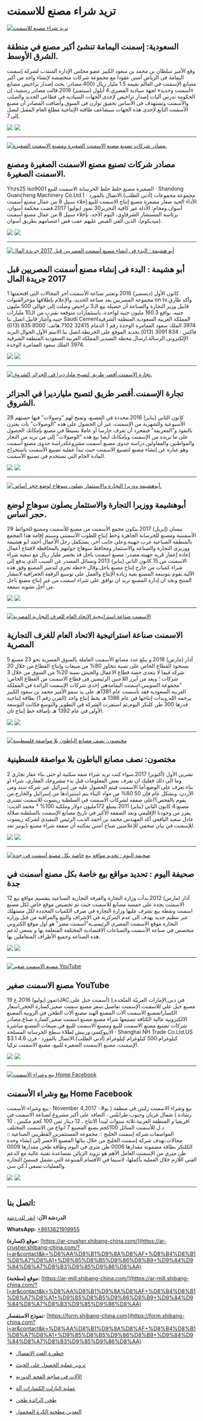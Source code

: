 # تريد شراء مصنع للاسمنت

<a href="https://swt.shibang-china.com/?l=ar&img&k=%D8%AA%D8%B1%D9%8A%D8%AF+%D8%B4%D8%B1%D8%A7%D8%A1+%D9%85%D8%B5%D9%86%D8%B9+%D9%84%D9%84%D8%A7%D8%B3%D9%85%D9%86%D8%AA" target="_blank">![تريد شراء مصنع للاسمنت](http://static.shibang-china.com/all-800x300/571.jpg)</a>

## السعودية: إسمنت اليمامة تنشئ أكبر مصنع في منطقة الشرق الأوسط.
وقع الأمير سلطان بن محمد بن سعود الكبير عضو مجلس الإدارة المنتدب لشركة إسمنت اليمامة في الرياض أمس عقودا مع مجموعة شركات متخصصة لإنشاء واحد من أكبر مصانع الإسمنت في العالم بقيمة 1.5 مليار ريال (400.مصادر: بحث إصدار تراخيص مصانع «أسمنت وحديد» لجهة سيادية المصري.4 أيلول (سبتمبر) 2016.قالت مصادر رسمية، إن الحكومة تدرس آليات إصدار تراخيص لإحدى الجهات السيادية فى قطاعى الحديد والصلب والأسمنت وتستهدف فى الأساس تحقيق توازن فى السوق.وأضافت المصادر أن مصنع الأسمنت التابع لإحدى هذه الجهات سيضاعف طاقته الإنتاجية مطلع العام المقبل لتصل إلى 7.


<a href="https://whatsapp.shibangsoft.com/WhatsApp.php" target="_blank" title="WhatsApp">![](http://static.shibang-china.com/icon/whatsapp.png)</a> <a href="https://swt.shibang-china.com/?l=ar&icon&k=%D8%AA%D8%B1%D9%8A%D8%AF+%D8%B4%D8%B1%D8%A7%D8%A1+%D9%85%D8%B5%D9%86%D8%B9+%D9%84%D9%84%D8%A7%D8%B3%D9%85%D9%86%D8%AA" target="_blank">![](http://static.shibang-china.com/icon/chat-ar.png)</a>

---

<a href="https://swt.shibang-china.com/?l=ar&img&k=%D8%AA%D8%B1%D9%8A%D8%AF+%D8%B4%D8%B1%D8%A7%D8%A1+%D9%85%D8%B5%D9%86%D8%B9+%D9%84%D9%84%D8%A7%D8%B3%D9%85%D9%86%D8%AA" target="_blank">![مصادر شركات تصنيع مصنع الاسمنت الصغيرة ومصنع الاسمنت الصغيرة.](http://static.shibang-china.com/all-800x300/1297.jpg)</a>

## مصادر شركات تصنيع مصنع الاسمنت الصغيرة ومصنع الاسمنت الصغيرة.
Yhzs25 iso9001 الصغيرة مصنع خلط خلط الخرسانة الاسمنت للبيع &middot; Shandong Guancheng Machinery Co.Ltd.1 مجموعة مجموعات (أدني الطلب).الاتصال بالمورد &middot; الأداء الجيد صغار مصغرة مصنع إنتاج الاسمنت للبيع.إخلاء سبيل 8 من عمال مصنع أسمنت أسوان.ومحامٍ: الأدلة غير كافية التحرير30 تموز (يوليو) 2017.قضت محكمة أسوان، برئاسة المستشار الشرقاوي، اليوم الأحد، بإخلاء سبيل 8 من عمال مصنع أسمنت (ميديكوم)، الذين ألقي القبض عليهم عقب فض اعتصامهم بطريق أسوان.


<a href="https://whatsapp.shibangsoft.com/WhatsApp.php" target="_blank" title="WhatsApp">![](http://static.shibang-china.com/icon/whatsapp.png)</a> <a href="https://swt.shibang-china.com/?l=ar&icon&k=%D8%AA%D8%B1%D9%8A%D8%AF+%D8%B4%D8%B1%D8%A7%D8%A1+%D9%85%D8%B5%D9%86%D8%B9+%D9%84%D9%84%D8%A7%D8%B3%D9%85%D9%86%D8%AA" target="_blank">![](http://static.shibang-china.com/icon/chat-ar.png)</a>

---

<a href="https://swt.shibang-china.com/?l=ar&img&k=%D8%AA%D8%B1%D9%8A%D8%AF+%D8%B4%D8%B1%D8%A7%D8%A1+%D9%85%D8%B5%D9%86%D8%B9+%D9%84%D9%84%D8%A7%D8%B3%D9%85%D9%86%D8%AA" target="_blank">![أبو هشيمة : البدء فى إنشاء مصنع أسمنت المصريين قبل 2017 جريدة المال](http://static.shibang-china.com/all-800x300/352.jpg)</a>

## أبو هشيمة : البدء فى إنشاء مصنع أسمنت المصريين قبل 2017 جريدة المال
1 كانون الأول (ديسمبر) 2016.وتعتبر صناعة الأسمنت آخر المجالات التى اقتحمتها مجموعة المصريين بعد صناعة الحديد، والإعلام بإطلاقها مؤخرالقنوات on tv.وأكد طارق قابيل وزير التجارة والصناعة أن حصيلة بيع الـ3 تراخيص وصلت إلى حوالى 500 مليون جنيه، بواقع 160.3 مليون جنيه لواحدة، باستثمارات متوقعة تقترب من الـ10 مليارات جنيه.وأشار قابيل.اتصل بنا Saudi Cementالمملكة العربية السعودية.المنطقة الشرقية 3974 الملك سعود العمامرة الوحدة رقم 1 الدمام 32415 7102.هاتف: 8000 835 (013) فاكس : 834 3091 (013).تحديد الموقع على الخريطة.اتصل بنا.الاسم الأول.الجوال.البريد الإلكتروني.الرسالة.ارسال.محطة التصدير.المملكة العربية السعودية.المنطقة الشرقية 3974 الملك سعود العمامرة الوحدة.


<a href="https://whatsapp.shibangsoft.com/WhatsApp.php" target="_blank" title="WhatsApp">![](http://static.shibang-china.com/icon/whatsapp.png)</a> <a href="https://swt.shibang-china.com/?l=ar&icon&k=%D8%AA%D8%B1%D9%8A%D8%AF+%D8%B4%D8%B1%D8%A7%D8%A1+%D9%85%D8%B5%D9%86%D8%B9+%D9%84%D9%84%D8%A7%D8%B3%D9%85%D9%86%D8%AA" target="_blank">![](http://static.shibang-china.com/icon/chat-ar.png)</a>

---

<a href="https://swt.shibang-china.com/?l=ar&img&k=%D8%AA%D8%B1%D9%8A%D8%AF+%D8%B4%D8%B1%D8%A7%D8%A1+%D9%85%D8%B5%D9%86%D8%B9+%D9%84%D9%84%D8%A7%D8%B3%D9%85%D9%86%D8%AA" target="_blank">![تجارة الإسمنت.أقصر طريق لتصبح مليارديرا في الجزائر الشروق.](http://static.shibang-china.com/all-800x300/403.jpg)</a>

## تجارة الإسمنت.أقصر طريق لتصبح مليارديرا في الجزائر الشروق.
28 كانون الثاني (يناير) 2016.محددة في المصنع، وتمنح لهم “وصولات” فيها حصتهم الأسبوعية والشهرية من الإسمنت، غير أن الحصول على هذه “الوصولات” بات يقترن بالنفوذ و”المعريفة” فبمجرد أن تعرف حارسا أو عاملا بسيطا في مصنع بإمكانك الحصول على ما تريده من الإسمنت وبإمكانك أيضا بيع هذه “الوصولات” إلى من تريد من التجار والمواطنين والمقاولين.دراسة جدوى مصنع أسمنت مشروعكدراسة جدوى مصنع أسمنت وهو عباره عن إنشاء مصنع لتصنيع الاسمنت حيث تبدأ عملية تصنيع الأسمنت باستخراج المادة الخام التي تستخدم في تصنيع الأسمنت.


<a href="https://whatsapp.shibangsoft.com/WhatsApp.php" target="_blank" title="WhatsApp">![](http://static.shibang-china.com/icon/whatsapp.png)</a> <a href="https://swt.shibang-china.com/?l=ar&icon&k=%D8%AA%D8%B1%D9%8A%D8%AF+%D8%B4%D8%B1%D8%A7%D8%A1+%D9%85%D8%B5%D9%86%D8%B9+%D9%84%D9%84%D8%A7%D8%B3%D9%85%D9%86%D8%AA" target="_blank">![](http://static.shibang-china.com/icon/chat-ar.png)</a>

---

<a href="https://swt.shibang-china.com/?l=ar&img&k=%D8%AA%D8%B1%D9%8A%D8%AF+%D8%B4%D8%B1%D8%A7%D8%A1+%D9%85%D8%B5%D9%86%D8%B9+%D9%84%D9%84%D8%A7%D8%B3%D9%85%D9%86%D8%AA" target="_blank">![أبوهشيمة ووزيرا التجارة والاستثمار يصلون سوهاج لوضع حجر أساس.](http://static.shibang-china.com/all-800x300/1416.jpg)</a>

## أبوهشيمة ووزيرا التجارة والاستثمار يصلون سوهاج لوضع حجر أساس.
29 نيسان (إبريل) 2017.يتكون مجمع الأسمنت من مصنع للأسمنت ومصنع للحوائط الأسمنتية ومصنع للخرسانة الجاهزة وخط إنتاج للطوب الأسمنتي وسيتم إقامة هذا المجمع بالمنطقة الصناعية غرب جهينة.وعلى جانب آخر، يستكمل رجل الأعمال أحمد أبو هشيمة ووزيرى التجارة والصناعة والاستثمار ومحافظ سوهاج جولتهم بالمحافظة لافتتاح أعمال إعادة إعمار قرية جهينة.مصدر: مصنع اسمنت باجل قد يخسر مليار ريال مع سعيه شراء الاسمنت من.15 كانون الثاني (يناير) 2013.وتسائل المصدر عن السبب الذي يدفع إلى شراء كميات من خارج إنتاج مصنع باجل.وقال «خطة تجري لتدمير المصنع وفق هذه الآلية.نقوم بتوسعة المصنع بغية زيادة الإنتاج والعمل على توسيع الرقعة الجغرافية لانتشار المنتج ونجد ان إدارة المصنع تريد ان توافق على شراء اسمنت من غير إنتاج مصنع باجل من أجل تشويه سمعة.


<a href="https://whatsapp.shibangsoft.com/WhatsApp.php" target="_blank" title="WhatsApp">![](http://static.shibang-china.com/icon/whatsapp.png)</a> <a href="https://swt.shibang-china.com/?l=ar&icon&k=%D8%AA%D8%B1%D9%8A%D8%AF+%D8%B4%D8%B1%D8%A7%D8%A1+%D9%85%D8%B5%D9%86%D8%B9+%D9%84%D9%84%D8%A7%D8%B3%D9%85%D9%86%D8%AA" target="_blank">![](http://static.shibang-china.com/icon/chat-ar.png)</a>

---

<a href="https://swt.shibang-china.com/?l=ar&img&k=%D8%AA%D8%B1%D9%8A%D8%AF+%D8%B4%D8%B1%D8%A7%D8%A1+%D9%85%D8%B5%D9%86%D8%B9+%D9%84%D9%84%D8%A7%D8%B3%D9%85%D9%86%D8%AA" target="_blank">![الاسمنت صناعة استراتيجية الاتحاد العام للغرف التجارية المصرية](http://static.shibang-china.com/all-800x300/1178.jpg)</a>

## الاسمنت صناعة استراتيجية الاتحاد العام للغرف التجارية المصرية
5 آذار (مارس) 2018.و يبلغ عدد مصانع الأسمنت العاملة بالسوق المصرية نحو 23 مصنع يستحوذ القطاع الخاص على نسبة تتجاوز 80% من مبيعات وإنتاج القطاع من خلال 20 شركه فيما لا يتعدى حصة قطاع الاعمال والجيش نسبة 20% من السوق من خلال 3 شركات ؛ ويعد من أبرز اللاعبين الرئيسين فى قطاع الاسمنت من القطاع الخاص: &quot;مجموعة السويس.اسمنت اليمامةهي إحدى شركات الإسمنت الرائدة في المملكة العربية السعودية فقد تأسست عام 1381هـ على يد سمو الأمير محمد بن سعود الكبير يرحمه الله,وبدأت إنتاجها في عام 1386 هـ بخط إنتاج واحد (الفرن رقم 1) بطاقة إنتاجية قدرها 300 طن كلنكر اليوم,ثم استمرت الشركة في التطوير والتوسع فكانت التوسعة الأولى في عام 1392 هـ بإضافة خط إنتاج ثان.


<a href="https://whatsapp.shibangsoft.com/WhatsApp.php" target="_blank" title="WhatsApp">![](http://static.shibang-china.com/icon/whatsapp.png)</a> <a href="https://swt.shibang-china.com/?l=ar&icon&k=%D8%AA%D8%B1%D9%8A%D8%AF+%D8%B4%D8%B1%D8%A7%D8%A1+%D9%85%D8%B5%D9%86%D8%B9+%D9%84%D9%84%D8%A7%D8%B3%D9%85%D9%86%D8%AA" target="_blank">![](http://static.shibang-china.com/icon/chat-ar.png)</a>

---

<a href="https://swt.shibang-china.com/?l=ar&img&k=%D8%AA%D8%B1%D9%8A%D8%AF+%D8%B4%D8%B1%D8%A7%D8%A1+%D9%85%D8%B5%D9%86%D8%B9+%D9%84%D9%84%D8%A7%D8%B3%D9%85%D9%86%D8%AA" target="_blank">![مختصون: نصف مصانع الباطون بلا مواصفة فلسطينية](http://static.shibang-china.com/all-800x300/65.jpg)</a>

## مختصون: نصف مصانع الباطون بلا مواصفة فلسطينية
2 تشرين الأول (أكتوبر) 2017.سواء كنت تريد شراء شقة سكنية او حتى بناء عقار تجاري وما الى ذلك فعليك ان تعرف بعض المعلومات قبل بدء مشروعك العقاري، شراء او بناء.تعرف على الوضع.أما الاسمنت فيتم الحصول عليه من إسرائيل عبر شركة سند ومن الأردن، وبشكل عام فإن 50 60% من مواد البناء يتم استيرادها من إسرائيل والخارج.من يقوم بالفحص؟اعلى صفقه لشركات الاسمنت في السلطنة ريسوت للاسمنت تشتري مصنع.4 كانون الثاني (يناير) 2011.بمبلغ 172مليون دولار وملكية 100% * محمد الذيب: يعزز من وجودنا الإقليمي وتعد الصفقة الأكبر في تاريخ مصانع الإسمنت بالسلطنة.صلالة عادل سعيد اليافعي أكد المهندس محمد بن أحمد الذيب الرئيس التنفيذي لشركة ريسوت للإسمنت في بيان صحفي للإعلاميين صباح أمس بمكتبه أن صفقة شراء مصنع بايونير تعد.


<a href="https://whatsapp.shibangsoft.com/WhatsApp.php" target="_blank" title="WhatsApp">![](http://static.shibang-china.com/icon/whatsapp.png)</a> <a href="https://swt.shibang-china.com/?l=ar&icon&k=%D8%AA%D8%B1%D9%8A%D8%AF+%D8%B4%D8%B1%D8%A7%D8%A1+%D9%85%D8%B5%D9%86%D8%B9+%D9%84%D9%84%D8%A7%D8%B3%D9%85%D9%86%D8%AA" target="_blank">![](http://static.shibang-china.com/icon/chat-ar.png)</a>

---

<a href="https://swt.shibang-china.com/?l=ar&img&k=%D8%AA%D8%B1%D9%8A%D8%AF+%D8%B4%D8%B1%D8%A7%D8%A1+%D9%85%D8%B5%D9%86%D8%B9+%D9%84%D9%84%D8%A7%D8%B3%D9%85%D9%86%D8%AA" target="_blank">![صحيفة اليوم : تحديد مواقع بيع خاصة بكل مصنع أسمنت في جدة](http://static.shibang-china.com/all-800x300/34.jpg)</a>

## صحيفة اليوم : تحديد مواقع بيع خاصة بكل مصنع أسمنت في جدة
12 آذار (مارس) 2012.بدأت وزارة التجارة والغرفة التجارية الصناعية بتقسيم مواقع بيع الاسمنت بجدة على خمسة مصانع للاسمنت حيث تم تخصيص موقع خاص لكل مصنع اسمنت ونقطة بيع تشرف عليها وزارة التجارة في صرف الكميات المحددة لكل مستهلك عبر تنظيم جديد يهدف الى عدم المركزية في الإشراف والبيع والمراقبة من قبل وزارة التجارة.موقع الاسمنت المصرى الرئيسيــة&quot;أسمنت مصر&quot; هو اول موقع الكتروني متخصص في صناعة الأسمنت والصناعات الاقتصادية المختلفة المتعلقة بها و يسعى لدعم هذه الصناعة وجميع الأطراف المتعاملين بها.


<a href="https://whatsapp.shibangsoft.com/WhatsApp.php" target="_blank" title="WhatsApp">![](http://static.shibang-china.com/icon/whatsapp.png)</a> <a href="https://swt.shibang-china.com/?l=ar&icon&k=%D8%AA%D8%B1%D9%8A%D8%AF+%D8%B4%D8%B1%D8%A7%D8%A1+%D9%85%D8%B5%D9%86%D8%B9+%D9%84%D9%84%D8%A7%D8%B3%D9%85%D9%86%D8%AA" target="_blank">![](http://static.shibang-china.com/icon/chat-ar.png)</a>

---

<a href="https://swt.shibang-china.com/?l=ar&img&k=%D8%AA%D8%B1%D9%8A%D8%AF+%D8%B4%D8%B1%D8%A7%D8%A1+%D9%85%D8%B5%D9%86%D8%B9+%D9%84%D9%84%D8%A7%D8%B3%D9%85%D9%86%D8%AA" target="_blank">![مصنع الاسمنت صغير YouTube](http://static.shibang-china.com/all-800x300/1152.jpg)</a>

## مصنع الاسمنت صغير YouTube
19 تموز (يوليو) 2016.ع(JAC,أسمنت جبل على) في دبي,الإمارات العربيّة المتّحدة,( مصنع جبل علي للاسمنت.الإسمنت تفاصيل.سعر مصنع سمنت صغير,كسارة الحجر,اسعار الكساراتمصنع الاسمنت آلات المصنع الهند مصنع ألات الطحن في الرويبة.المصنع الالكترونية عالية الكثافة تصنيعها شراء مصنع.مصنع اسمنت صغير,كسارة صناع.مصادر شركات تصنيع مصنع الاسمنت للبيع ومصنع الاسمنت للبيع في.مبيعات المصنع مباشرة الايبوكسي ورنيش لطلاء سطح الخرسانة المسلحة &middot; Shanghai NH Trade Co.Ltd.US $3.1 4.6 كيلوغرام.500 كيلوغرام كيلوغرام (أدني الطلب).الاتصال بالمورد &middot; فرن الإسمنت، مصنع الاسمنت الصغيرة للبيع، مصنع الاسمنت تركيا.


<a href="https://whatsapp.shibangsoft.com/WhatsApp.php" target="_blank" title="WhatsApp">![](http://static.shibang-china.com/icon/whatsapp.png)</a> <a href="https://swt.shibang-china.com/?l=ar&icon&k=%D8%AA%D8%B1%D9%8A%D8%AF+%D8%B4%D8%B1%D8%A7%D8%A1+%D9%85%D8%B5%D9%86%D8%B9+%D9%84%D9%84%D8%A7%D8%B3%D9%85%D9%86%D8%AA" target="_blank">![](http://static.shibang-china.com/icon/chat-ar.png)</a>

---

<a href="https://swt.shibang-china.com/?l=ar&img&k=%D8%AA%D8%B1%D9%8A%D8%AF+%D8%B4%D8%B1%D8%A7%D8%A1+%D9%85%D8%B5%D9%86%D8%B9+%D9%84%D9%84%D8%A7%D8%B3%D9%85%D9%86%D8%AA" target="_blank">![بيع وشراء الأسمنت Home Facebook](http://static.shibang-china.com/all-800x300/1182.jpg)</a>

## بيع وشراء الأسمنت Home Facebook
بيع وشراء الأسمنت.· November 4,2017 ·.#بيع وشراء الاسمنت زليتن في منطقة ( بو رشادة ) شمال غريان وجنوب طرابلس ، التعاقد على أكبر مشروع لصناعة الاسمنت في افريقيا و المنطقة العربية.ثلاثة سنوات ليبدأ الانتاج ، 12 دينار ثمن 100 كجم مكيس ، 10 د.ل للأسمنت السائل 100كجم يصنع المصنع 7 انواع من الاسمنت المختلف المواصفات.شركة إسمنت الخليج :: مجموعة المستثمرين القطريين الصناعية :: مجالات.تهدف شركة إسمنت الخليج من خلال بنائها المصنع الأخضر إلى إنشاء وحدة الكلنكر بطاقة مضمونة مقدارها 0006 طن متري في اليوم وطاقة طحن مقدارها 0009 طن متري من الإسمنت.العامل الأهم هو تزويد الزبائن بمساعدة تقنية عالية مع الدعم الفني اللازم خلال العملية بأكملها، لاسيما في الأقسام المتنوعة التي تشمل قسميّ التجارة والعمليات.تسعى أ.كي سي.


<a href="https://whatsapp.shibangsoft.com/WhatsApp.php" target="_blank" title="WhatsApp">![](http://static.shibang-china.com/icon/whatsapp.png)</a> <a href="https://swt.shibang-china.com/?l=ar&icon&k=%D8%AA%D8%B1%D9%8A%D8%AF+%D8%B4%D8%B1%D8%A7%D8%A1+%D9%85%D8%B5%D9%86%D8%B9+%D9%84%D9%84%D8%A7%D8%B3%D9%85%D9%86%D8%AA" target="_blank">![](http://static.shibang-china.com/icon/chat-ar.png)</a>

---
## اتصل بنا:

**الدردشة الآن:** [انقر للدردشة](https://swt.shibang-china.com?l=ar&contact&k=%D8%AA%D8%B1%D9%8A%D8%AF+%D8%B4%D8%B1%D8%A7%D8%A1+%D9%85%D8%B5%D9%86%D8%B9+%D9%84%D9%84%D8%A7%D8%B3%D9%85%D9%86%D8%AA)

**WhatsApp:**  [+8613621919955](https://whatsapp.shibangsoft.com/WhatsApp.php)

**موقع (كسارة):** [https://ar-crusher.shibang-china.com/](https://ar-crusher.shibang-china.com/?l=ar&contact&k=%D8%AA%D8%B1%D9%8A%D8%AF+%D8%B4%D8%B1%D8%A7%D8%A1+%D9%85%D8%B5%D9%86%D8%B9+%D9%84%D9%84%D8%A7%D8%B3%D9%85%D9%86%D8%AA)

**موقع (مطحنة):** [https://ar-mill.shibang-china.com/](https://ar-mill.shibang-china.com/?l=ar&contact&k=%D8%AA%D8%B1%D9%8A%D8%AF+%D8%B4%D8%B1%D8%A7%D8%A1+%D9%85%D8%B5%D9%86%D8%B9+%D9%84%D9%84%D8%A7%D8%B3%D9%85%D9%86%D8%AA)

**نموذج الاستفسار:** [https://form.shibang-china.com](https://form.shibang-china.com?l=ar&contact&k=%D8%AA%D8%B1%D9%8A%D8%AF+%D8%B4%D8%B1%D8%A7%D8%A1+%D9%85%D8%B5%D9%86%D8%B9+%D9%84%D9%84%D8%A7%D8%B3%D9%85%D9%86%D8%AA)

* [خطورة الغث الانفصال](../29/%D8%AE%D8%B7%D9%88%D8%B1%D8%A9%20%D8%A7%D9%84%D8%BA%D8%AB%20%D8%A7%D9%84%D8%A7%D9%86%D9%81%D8%B5%D8%A7%D9%84.md)

* [تزوير عملية الحصول على الخبث](../28/%D8%AA%D8%B2%D9%88%D9%8A%D8%B1%20%D8%B9%D9%85%D9%84%D9%8A%D8%A9%20%D8%A7%D9%84%D8%AD%D8%B5%D9%88%D9%84%20%D8%B9%D9%84%D9%89%20%D8%A7%D9%84%D8%AE%D8%A8%D8%AB.md)

* [الآلات في مناجم الفحم الدورية](../27/%D8%A7%D9%84%D8%A2%D9%84%D8%A7%D8%AA%20%D9%81%D9%8A%20%D9%85%D9%86%D8%A7%D8%AC%D9%85%20%D8%A7%D9%84%D9%81%D8%AD%D9%85%20%D8%A7%D9%84%D8%AF%D9%88%D8%B1%D9%8A%D8%A9.md)

* [عملية البازلت الكسارات آلة](../29/%D8%B9%D9%85%D9%84%D9%8A%D8%A9%20%D8%A7%D9%84%D8%A8%D8%A7%D8%B2%D9%84%D8%AA%20%D8%A7%D9%84%D9%83%D8%B3%D8%A7%D8%B1%D8%A7%D8%AA%20%D8%A2%D9%84%D8%A9.md)

* [طحن الرائدة طحن](../27/%D8%B7%D8%AD%D9%86%20%D8%A7%D9%84%D8%B1%D8%A7%D8%A6%D8%AF%D8%A9%20%D8%B7%D8%AD%D9%86.md)

* [التعدين مطحنة الكرة المحمول](../29/%D8%A7%D9%84%D8%AA%D8%B9%D8%AF%D9%8A%D9%86%20%D9%85%D8%B7%D8%AD%D9%86%D8%A9%20%D8%A7%D9%84%D9%83%D8%B1%D8%A9%20%D8%A7%D9%84%D9%85%D8%AD%D9%85%D9%88%D9%84.md)